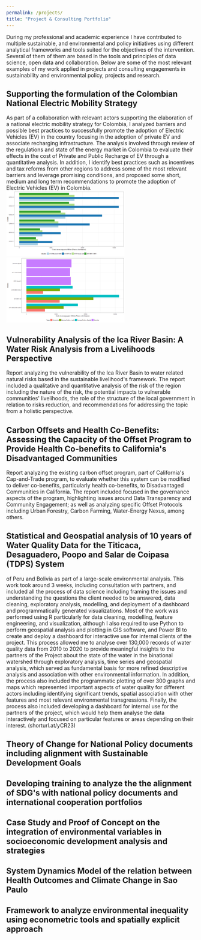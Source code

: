 ```yaml
---
permalink: /projects/
title: "Project & Consulting Portfolio"
---
```


During my professional and academic experience I have contributed to multiple sustainable, and environmental and policy initiatives using different analytical frameworks and tools suited for the objectives of the intervention. Several of them of them are based in the tools and principles of data science, open data and collaboration. Below are some of the most relevant examples of my work applied in projects and consulting engagements in sustainability and environmental policy, projects and research.

## Supporting the formulation of the Colombian National Electric Mobility Strategy

As part of a collaboration with relevant actors supporting the elaboration of a national electric mobility strategy for Colombia, I analyzed barriers and possible best practices to successfully promote the adoption of Electric Vehicles (EV) in the country focusing in the adoption of private EV and associate recharging infrastructure. The analysis involved through review of the regulations and state of the energy market in Colombia to evaluate their effects in the cost of Private and Public Recharge of EV through a quantitative analysis. In addition, I identify best practices such as incentives and tax reforms from other regions to address some of the most relevant barriers and leverage promising conditions, and proposed some short, medium and long term recommendations to promote the adoption of Electric Vehicles (EV) in Colombia.
<img src="/images/projects/EV_Privada_Recarga_Costo.png" width="315" height="174"> <img src="/images/projects/EV_Publica_Recarga_Costo.png" width="315" height="174">

## Vulnerability Analysis of the Ica River Basin: A Water Risk Analysis from a Livelihoods Perspective

Report analyzing the vulnerability of the Ica River Basin to water related natural risks based in the sustainable livelihood's framework. The report included a qualitative and quantitative analysis of the risk of the region including the nature of the risk, the potential impacts to vulnerable communities' livelihoods, the role of the structure of the local government in relation to risks reduction, and recommendations for addressing the topic from a holistic perspective.

## Carbon Offsets and Health Co-Benefits: Assessing the Capacity of the Offset Program to Provide Health Co-benefits to California's Disadvantaged Communities

Report analyzing the existing carbon offset program, part of California's Cap-and-Trade program, to evaluate whether this system can be modified to deliver co-benefits, particularly health co-benefits, to Disadvantaged Communities in California. The report included focused in the governance aspects of the program, highlighting issues around Data Transparency and Community Engagement; as well as analyzing specific Offset Protocols including Urban Forestry, Carbon Farming, Water-Energy Nexus, among others.

## Statistical and Geospatial analysis of 10 years of Water Quality Data for the Titicaca, Desaguadero, Poopo and Salar de Coipasa (TDPS) System

of Peru and Bolivia as part of a large-scale environmental analysis. This work took around 3 weeks, including consultation with partners, and included all the process of data science including framing the issues and understanding the questions the client needed to be answered, data cleaning, exploratory analysis, modelling, and deployment of a dashboard and programmatically generated visualizations. Most of the work was performed using R particularly for data cleaning, modelling, feature engineering, and visualization, although I also required to use Python to perform geospatial analysis and plotting in GIS software, and Power BI to create and deploy a dashboard for interactive use for internal clients of the project. This process allowed me to analyse over 130,000 records of water quality data from 2010 to 2020 to provide meaningful insights to the partners of the Project about the state of the water in the binational watershed through exploratory analysis, time series and geospatial analysis, which served as fundamental basis for more refined descriptive analysis and association with other environmental information. In addition, the process also included the programmatic plotting of over 300 graphs and maps which represented important aspects of water quality for different actors including identifying significant trends, spatial association with other features and most relevant environmental transgressions. Finally, the process also included developing a dashboard for internal use for the partners of the project, which would help them analyse the data interactively and focused on particular features or areas depending on their interest. (shorturl.at/yCR23)

## Theory of Change for National Policy documents including alignment with Sustainable Development Goals

## Developing training to analyze the the alignment of SDG's with national policy documents and international cooperation portfolios

## Case Study and Proof of Concept on the integration of environmental variables in socioeconomic development analysis and strategies

## System Dynamics Model of the relation between Health Outcomes and Climate Change in Sao Paulo

## Framework to analyze environmental inequality using econometric tools and spatially explicit approach
